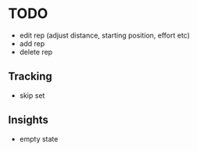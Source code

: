 # TODO

- edit rep (adjust distance, starting position, effort etc)
- add rep
- delete rep

## Tracking

- skip set

## Insights

- empty state
